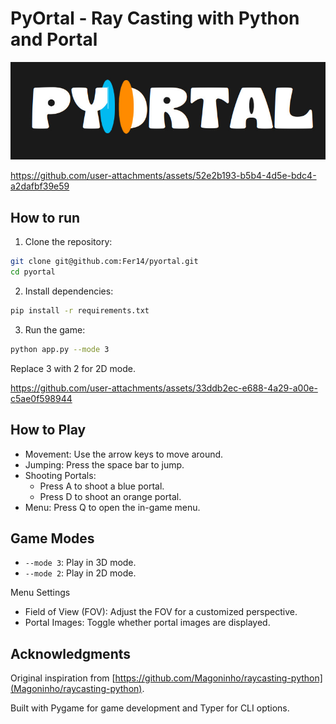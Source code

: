 # PyOrtal - Ray Casting with Python and Portal

![](logo.jpeg)




https://github.com/user-attachments/assets/52e2b193-b5b4-4d5e-bdc4-a2dafbf39e59





## How to run

1. Clone the repository:
```bash
git clone git@github.com:Fer14/pyortal.git
cd pyortal
```

2. Install dependencies:
```bash
pip install -r requirements.txt
```

3. Run the game:
```bash
python app.py --mode 3
```

Replace 3 with 2 for 2D mode.





https://github.com/user-attachments/assets/33ddb2ec-e688-4a29-a00e-c5ae0f598944








##  How to Play

- Movement: Use the arrow keys to move around.
- Jumping: Press the space bar to jump.
- Shooting Portals:
    - Press A to shoot a blue portal.
    - Press D to shoot an orange portal.
- Menu: Press Q to open the in-game menu.

##  Game Modes

- `--mode 3`: Play in 3D mode.
- `--mode 2`: Play in 2D mode.

Menu Settings

- Field of View (FOV): Adjust the FOV for a customized perspective.
- Portal Images: Toggle whether portal images are displayed.


## Acknowledgments

Original inspiration from [https://github.com/Magoninho/raycasting-python](Magoninho/raycasting-python).

Built with Pygame for game development and Typer for CLI options.
 
